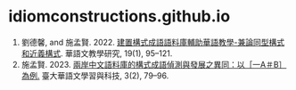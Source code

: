 # idiomconstructions.github.io

1. 劉德馨, and 施孟賢. 2022. [建置構式成語語料庫輔助華語教學-兼論同型構式和近義構式](https://www.airitilibrary.com/Article/Detail/18118429-202203-202204010020-202204010020-95-121). 華語文教學研究, 19(1), 95–121.
2. 施孟賢. 2023. [兩岸中文語料庫的構式成語偵測與發展之異同：以［一A＃B］為例.](https://doi.org/10.30050/CLLT.202312_3(2).0003) 臺大華語文學習與科技, 3(2), 79–96.
